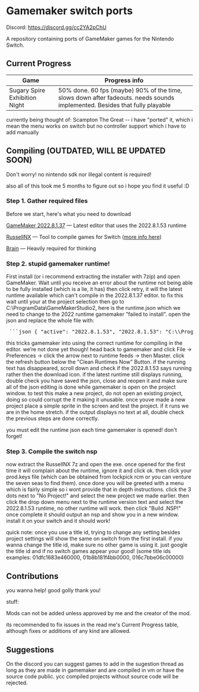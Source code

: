 # Gamemaker switch ports

Discord: https://discord.gg/cc2YA2pChU

A repository containing ports of GameMaker games for the Nintendo Switch.

## Current Progress
| Game | Progress info |
| ------------- | ------------- |
| Sugary Spire Exhibition Night | 50% done. 60 fps (maybe) 90% of the time, slows down after fadeouts. needs sounds implemented. Besides that fully playable|


currently being thought of:
Scampton The Great -- i have "ported" it, which i mean the menu works on switch but no controller support which i have to add manually

## Compiling (OUTDATED, WILL BE UPDATED SOON)
Don't worry! no nintendo sdk nor illegal content is required!

also all of this took me 5 months to figure out so i hope you find it useful :D


### Step 1. Gather required files
Before we start, here's what you need to download

[GameMaker 2022.8.1.37](https://gms.yoyogames.com/GameMaker-Installer-2022.8.1.37.exe) — Latest editor that uses the 2022.8.1.53 runtime

[RussellNX](https://dlhb.gamebrew.org/switchhomebrews/russellnx.7z) — Tool to compile games for Switch ([more info here](https://gbatemp.net/threads/play-port-your-gamemaker-games-on-nintendoswitch.519660/))

[Brain](https://static.wikia.nocookie.net/nicos-nextbots-fanmade/images/c/c7/Dance.gif.gif/revision/latest?cb=20230512180735) — Heavily required for thinking

### Step 2. stupid gamemaker runtime!
First install (or i recommend extracting the installer with 7zip) and open GameMaker. Wait until you receive an error about the runtime not being able to be fully installed (which is a lie, it has) then click retry, it will the latest runtime available which can't compile in the 2022.8.1.37 editor. to fix this wait until your at the project selection then go to C:\ProgramData\GameMakerStudio2, here is the runtime.json which we need to change to the 2022 runtime gamemaker "failed to install". open the json and replace the whole file with: 

<pre> ```json { "active": "2022.8.1.53", "2022.8.1.53": "C:\\ProgramData/GameMakerStudio2/Cache/runtimes\\runtime-2022.8.1.53&https://gms.yoyogames.com/Zeus-Runtime.rss" } ``` </pre>

this tricks gamemaker into using the correct runtime for compiling in the editor. we’re not done yet though! head back to gamemaker and click File -> Preferences -> click the arrow next to runtime feeds -> then Master. click the refresh button below the "Clean Runtimes Now" Button. if the running text has disappeared,  scroll down and check if the 2022.8.1.53 says running rather then the download icon. if the latest runtime still displays running, double check you have saved the json, close and reopen it and make sure all of the json editing is done while gamemaker is open on the project window. to test this make a new project, do not open an existing project, doing so could corrupt the it making it unusable. once youve made a new project place a simple sprite in the screen and test the project. if it runs we are in the home stretch. if the output displays no text at all, double check the previous steps are done correctly.

you must edit the runtime json each time gamemaker is opened! don't forget!

### Step 3. Compile the switch nsp
now extract the RussellNX 7z and open the exe. once opened for the first time it will complain about the runtime, ignore it and click ok. then click your prod.keys file (which can be obtained from lockpick rcm or you can venture the seven seas to find them). once done you will be greeted with a menu which is fairly simple so i wont provide that in depth instructions. click the 3 dots next to "No Project!" and select the new project we made earlier. then click the drop down menu next to the runtime version text and select the 2022.8.1.53 runtime, no other runtime will work. then click "Build .NSP!" once complete it should output an nsp and show you in a new window. install it on your switch and it should work!

quick note: once you use a title id, trying to change any setting besides project settings will show the same on switch from the first install. if you wanna change the title id, make sure no other game is using it. just google the title id and if no switch games appear your good! (some title ids examples: 01dfc1683e460000, 01b8b181f4bb0000, 016c7bbe06c00000)

## Contributions 
you wanna help! good golly thank you!

stuff:

Mods can not be added unless approved by me and the creator of the mod.

its recommended to fix issues in the read me's Current Progress table, although fixes or additions of any kind are allowed.

## Suggestions
On the discord you can suggest games to add in the sugestion thread as long as they are made in gamemaker and are compiled in vm or have the source code public. ycc compiled projects without source code will be rejected.

